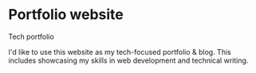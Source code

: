 # Portfolio website
Tech portfolio

I'd like to use this website as my tech-focused portfolio & blog. This includes showcasing my skills in web development and technical writing.
